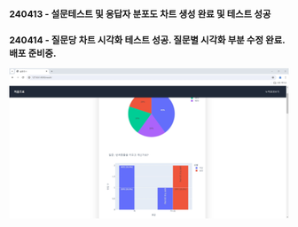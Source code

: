 ### 240413 - 설문테스트 및 응답자 분포도 차트 생성 완료 및 테스트 성공
### 240414 - 질문당 차트 시각화 테스트 성공. 질문별 시각화 부분 수정 완료. 배포 준비중.
![](https://github.com/kyoorochi/OSStudy/blob/9a5cbf774508a68c3cc88c1175db7a498a8ff98b/05-Day5/images/testresultimage.jpg)